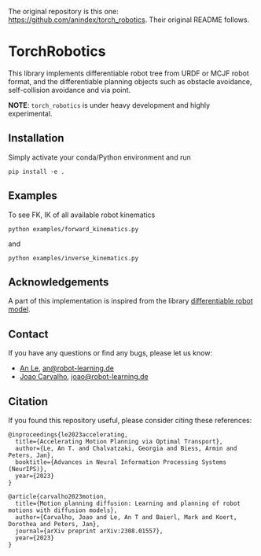 The original repository is this one: https://github.com/anindex/torch_robotics.
Their original README follows.

# TorchRobotics

This library implements differentiable robot tree from URDF or MCJF robot format, and the differentiable planning objects such as obstacle avoidance, self-collision avoidance and via point.

**NOTE**: `torch_robotics` is under heavy development and highly experimental.

## Installation

Simply activate your conda/Python environment and run

```azure
pip install -e .
```

## Examples

To see FK, IK of all available robot kinematics

```azure
python examples/forward_kinematics.py
```

and

```azure
python examples/inverse_kinematics.py
```

## Acknowledgements

A part of this implementation is inspired from the library [differentiable robot model](https://github.com/facebookresearch/differentiable-robot-model).

## Contact

If you have any questions or find any bugs, please let us know:

- [An Le](https://www.ias.informatik.tu-darmstadt.de/Team/AnThaiLe), [an@robot-learning.de](an@robot-learning.de)
- [Joao Carvalho](https://www.ias.informatik.tu-darmstadt.de/Team/JoaoCarvalho), [joao@robot-learning.de](joao@robot-learning.de)

## Citation

If you found this repository useful, please consider citing these references:

```azure
@inproceedings{le2023accelerating,
  title={Accelerating Motion Planning via Optimal Transport},
  author={Le, An T. and Chalvatzaki, Georgia and Biess, Armin and Peters, Jan},
  booktitle={Advances in Neural Information Processing Systems (NeurIPS)},
  year={2023}
}

@article{carvalho2023motion,
  title={Motion planning diffusion: Learning and planning of robot motions with diffusion models},
  author={Carvalho, Joao and Le, An T and Baierl, Mark and Koert, Dorothea and Peters, Jan},
  journal={arXiv preprint arXiv:2308.01557},
  year={2023}
}
```
